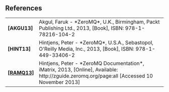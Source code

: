 ## References

<table>

<tr>
<td><b>[AKGU13]</b></td>
<td>Akgul, Faruk - *ZeroMQ*, U.K., Birmingham, Packt Publishing Ltd., 2013, [Book], ISBN: 978-1-78216-104-2</td>
</tr>

<tr>
<td><b>[HINT13]</b></td>
<td>Hintjens, Peter - *ZeroMQ*, U.S.A., Sebastopol, O'Reilly Media, Inc., 2013, [Book], ISBN: 978-1-449-33406-2</td>
</tr>

<tr>
<td><a href="http://zguide.zeromq.org/page:all" name="RAMQ13"><b>[RAMQ13]</b></a></td>
<td>Hintjens, Peter - *ZeroMQ Documentation*, iMatrix, 2013, [Online], Available: http://zguide.zeromq.org/page:all [Accessed 10 November 2013]</td>
</tr>

</table>
